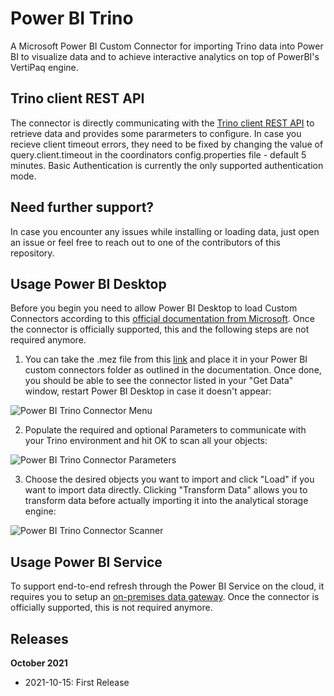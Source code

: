 # Power BI Trino
A Microsoft Power BI Custom Connector for importing Trino data into Power BI to visualize data and to achieve interactive analytics on top of PowerBI's VertiPaq engine. 

## Trino client REST API
The connector is directly communicating with the [Trino client REST API](https://trino.io/docs/current/develop/client-protocol.html) to retrieve data and provides some pararmeters to configure. In case you recieve client timeout errors, they need to be fixed by changing the value of query.client.timeout in the coordinators config.properties file - default 5 minutes. Basic Authentication is currently the only supported authentication mode.

## Need further support?
In case you encounter any issues while installing or loading data, just open an issue or feel free to reach out to one of the contributors of this repository. 

## Usage Power BI Desktop
Before you begin you need to allow Power BI Desktop to load Custom Connectors according to this [official documentation from Microsoft](https://docs.microsoft.com/en-us/power-bi/connect-data/desktop-connector-extensibility). Once the connector is officially supported, this and the following steps are not required anymore.

1. You can take the .mez file from this [link](https://github.com/pichlerpa/PowerBITrinoConnector/raw/master/Trino/bin/Debug/Trino.mez) and place it in your Power BI custom connectors folder as outlined in the documentation. Once done, you should be able to see the connector listed in your "Get Data" window, restart Power BI Desktop in case it doesn't appear:

![Power BI Trino Connector Menu](https://github.com/pichlerpa/PowerBITrinoConnector/blob/master/Trino/img/MenuConnector.JPG)

2. Populate the required and optional Parameters to communicate with your Trino environment and hit OK to scan all your objects:

![Power BI Trino Connector Parameters](https://github.com/pichlerpa/PowerBITrinoConnector/blob/master/Trino/img/ParaConnector.JPG)

3. Choose the desired objects you want to import and click "Load" if you want to import data directly. Clicking "Transform Data" allows you to transform data before actually importing it into the analytical storage engine:

![Power BI Trino Connector Scanner](https://github.com/pichlerpa/PowerBITrinoConnector/blob/master/Trino/img/ScanConnector.JPG)

## Usage Power BI Service
To support end-to-end refresh through the Power BI Service on the cloud, it requires you to setup an [on-premises data gateway](https://docs.microsoft.com/en-us/power-bi/connect-data/service-gateway-custom-connectors). Once the connector is officially supported, this is not required anymore.

## Releases

**October 2021**
- 2021-10-15: First Release
